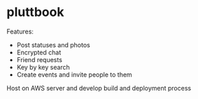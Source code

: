# pluttbook

Features:
- Post statuses and photos
- Encrypted chat
- Friend requests
- Key by key search
- Create events and invite people to them

Host on AWS server and develop build and deployment process
